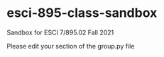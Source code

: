 # esci-895-class-sandbox
Sandbox for ESCI 7/895.02 Fall 2021

Please edit your section of the group.py file 


